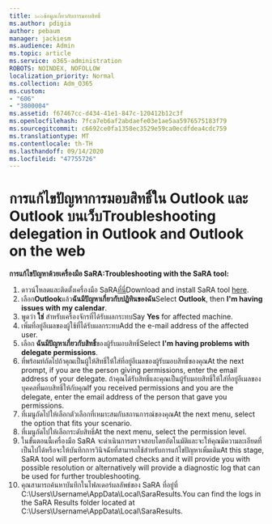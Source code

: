 ```yaml
---
title: ๖๐๖ข้อมูลเกี่ยวกับการมอบสิทธิ์
ms.author: pdigia
author: pebaum
manager: jackiesm
ms.audience: Admin
ms.topic: article
ms.service: o365-administration
ROBOTS: NOINDEX, NOFOLLOW
localization_priority: Normal
ms.collection: Adm_O365
ms.custom:
- "606"
- "3800004"
ms.assetid: f67467cc-d434-41e1-847c-120412b12c3f
ms.openlocfilehash: 7fca7eb6af2abdaefe03e1ae5aa5976575183f79
ms.sourcegitcommit: c6692ce0fa1358ec3529e59ca0ecdfdea4cdc759
ms.translationtype: MT
ms.contentlocale: th-TH
ms.lasthandoff: 09/14/2020
ms.locfileid: "47755726"
---
```

# <a name="troubleshooting-delegation-in-outlook-and-outlook-on-the-web"></a><span data-ttu-id="f3e6d-102">การแก้ไขปัญหาการมอบสิทธิ์ใน Outlook และ Outlook บนเว็บ</span><span class="sxs-lookup"><span data-stu-id="f3e6d-102">Troubleshooting delegation in Outlook and Outlook on the web</span></span>

<span data-ttu-id="f3e6d-103">**การแก้ไขปัญหาด้วยเครื่องมือ SaRA:**</span><span class="sxs-lookup"><span data-stu-id="f3e6d-103">**Troubleshooting with the SaRA tool:**</span></span>

1. <span data-ttu-id="f3e6d-104">ดาวน์โหลดและติดตั้งเครื่องมือ SaRA[ที่นี่](https://aka.ms/SaRA-SkypeForBusinessSignIn)</span><span class="sxs-lookup"><span data-stu-id="f3e6d-104">Download and install SaRA tool [here](https://aka.ms/SaRA-SkypeForBusinessSignIn).</span></span>
1. <span data-ttu-id="f3e6d-105">เลือก**Outlook**แล้ว**ฉันมีปัญหาเกี่ยวกับปฏิทินของฉัน**</span><span class="sxs-lookup"><span data-stu-id="f3e6d-105">Select **Outlook**, then **I'm having issues with my calendar**.</span></span>
1. <span data-ttu-id="f3e6d-106">พูดว่า **ใช่** สำหรับเครื่องจักรที่ได้รับผลกระทบ</span><span class="sxs-lookup"><span data-stu-id="f3e6d-106">Say **Yes** for affected machine.</span></span>
1. <span data-ttu-id="f3e6d-107">เพิ่มที่อยู่อีเมลของผู้ใช้ที่ได้รับผลกระทบ</span><span class="sxs-lookup"><span data-stu-id="f3e6d-107">Add the e-mail address of the affected user.</span></span>
1. <span data-ttu-id="f3e6d-108">เลือก **ฉันมีปัญหาเกี่ยวกับสิทธิ์**ของผู้รับมอบสิทธิ์</span><span class="sxs-lookup"><span data-stu-id="f3e6d-108">Select **I'm having problems with delegate permissions**.</span></span>
1. <span data-ttu-id="f3e6d-109">ที่พร้อมท์ถัดไปถ้าคุณเป็นผู้ให้สิทธิ์ให้ใส่ที่อยู่อีเมลของผู้รับมอบสิทธิ์ของคุณ</span><span class="sxs-lookup"><span data-stu-id="f3e6d-109">At the next prompt, if you are the person giving permissions, enter the email address of your delegate.</span></span> <span data-ttu-id="f3e6d-110">ถ้าคุณได้รับสิทธิ์และคุณเป็นผู้รับมอบสิทธิ์ให้ใส่ที่อยู่อีเมลของบุคคลที่มอบสิทธิ์ให้กับคุณ</span><span class="sxs-lookup"><span data-stu-id="f3e6d-110">If you received permissions and you are the delegate, enter the email address of the person that gave you permissions.</span></span>
1. <span data-ttu-id="f3e6d-111">ที่เมนูถัดไปให้เลือกตัวเลือกที่เหมาะสมกับสถานการณ์ของคุณ</span><span class="sxs-lookup"><span data-stu-id="f3e6d-111">At the next menu, select the option that fits your scenario.</span></span>
1. <span data-ttu-id="f3e6d-112">ที่เมนูถัดไปให้เลือกระดับสิทธิ์</span><span class="sxs-lookup"><span data-stu-id="f3e6d-112">At the next menu, select the permission level.</span></span>
1. <span data-ttu-id="f3e6d-113">ในขั้นตอนนี้เครื่องมือ SaRA จะดำเนินการตรวจสอบโดยอัตโนมัติและจะให้คุณมีความละเอียดที่เป็นไปได้หรือจะให้บันทึกการวินิจฉัยที่สามารถใช้สำหรับการแก้ไขปัญหาเพิ่มเติม</span><span class="sxs-lookup"><span data-stu-id="f3e6d-113">At this stage, SaRA tool will perform automated checks and it will provide you with possible resolution or alternatively will provide a diagnostic log that can be used for further troubleshooting.</span></span>
1. <span data-ttu-id="f3e6d-114">คุณสามารถค้นหาบันทึกในโฟลเดอร์ผลลัพธ์ของ SaRA ที่อยู่ที่ C:\Users\Username\AppData\Local\SaraResults.</span><span class="sxs-lookup"><span data-stu-id="f3e6d-114">You can find the logs in the SaRA Results folder located at C:\Users\Username\AppData\Local\SaraResults.</span></span>
